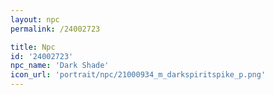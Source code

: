 ```yaml
---
layout: npc
permalink: /24002723

title: Npc
id: '24002723'
npc_name: 'Dark Shade'
icon_url: 'portrait/npc/21000934_m_darkspiritspike_p.png'
---
```

